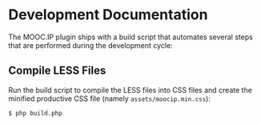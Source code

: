 Development Documentation
=========================

The MOOC.IP plugin ships with a build script that automates several steps
that are performed during the development cycle:

Compile LESS Files
------------------

Run the build script to compile the LESS files into CSS files and create the
minified productive CSS file (namely ``assets/moocip.min.css``):

```bash
$ php build.php
```
